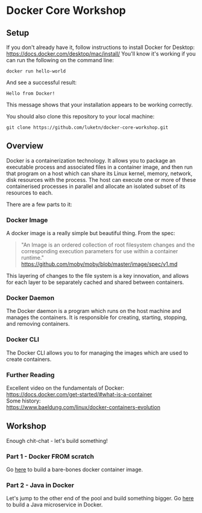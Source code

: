 # Docker Core Workshop

## Setup
If you don't already have it, follow instructions to install Docker for Desktop:
https://docs.docker.com/desktop/mac/install/
You'll know it's working if you can run the following on the command line:  
```
docker run hello-world
```

And see a successful result:
```
Hello from Docker!
```

This message shows that your installation appears to be working correctly.

You should also clone this repository to your local machine:
```shell
git clone https://github.com/luketn/docker-core-workshop.git
```

## Overview
Docker is a containerization technology. It allows you to package an executable process and associated files in a container image, and then run that program on a host which can share its Linux kernel, memory, network, disk resources with the process. The host can execute one or more of these containerised processes in parallel and allocate an isolated subset of its resources to each.

There are a few parts to it:

### Docker Image
A docker image is a really simple but beautiful thing. From the spec:  
> "An Image is an ordered collection of root filesystem changes and the corresponding execution parameters for use within a container runtime."  
https://github.com/moby/moby/blob/master/image/spec/v1.md

This layering of changes to the file system is a key innovation, and allows for each layer to be separately cached and shared between containers.

### Docker Daemon
The Docker daemon is a program which runs on the host machine and manages the containers. It is responsible for creating, starting, stopping, and removing containers. 

### Docker CLI
The Docker CLI allows you to for managing the images which are used to create containers.

### Further Reading
Excellent video on the fundamentals of Docker:  
https://docs.docker.com/get-started/#what-is-a-container  
Some history:  
https://www.baeldung.com/linux/docker-containers-evolution


## Workshop
Enough chit-chat - let's build something!

### Part 1 - Docker FROM scratch
Go [here](1-docker-from-scratch/README.md) to build a bare-bones docker container image.

### Part 2 - Java in Docker
Let's jump to the other end of the pool and build something bigger. 
Go [here](2-java-in-docker/README.md) to build a Java microservice in Docker.
